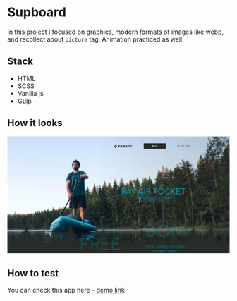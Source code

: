 # Supboard

In this project I focused on graphics, modern formats of images like webp, and recollect about `picture` tag. Animation practiced as well.

## Stack

-   HTML
-   SCSS
-   Vanilla js
-   Gulp

## How it looks

![first window screen](https://github.com/Unleashed97/supboard/blob/main/docs/supboard-screen.jpg?raw=true)

## How to test

You can check this app here - [demo link](https://unleashed97.github.io/supboard/)
